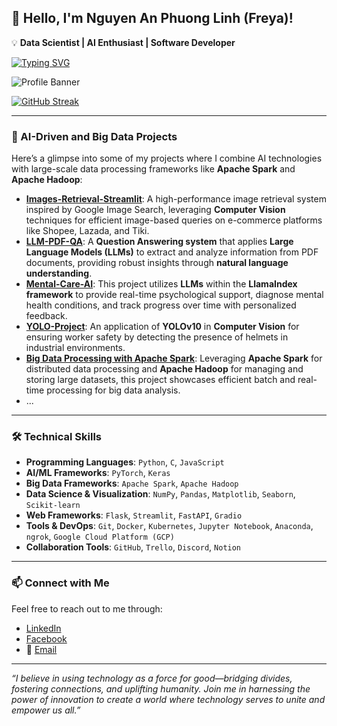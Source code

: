 ## 👋 Hello, I'm Nguyen An Phuong Linh (Freya)!

💡 **Data Scientist | AI Enthusiast | Software Developer**

[![Typing SVG](https://readme-typing-svg.demolab.com?font=Oleo+Script+Swash+Caps&size=25&pause=1000&color=FD5C9D&vCenter=true&width=550&height=75&lines=Hi+there!+I+am+Nguyen+An+Phuong+Linh+(Freya)!;I+am+passionate+in+Data+Sciences)](https://git.io/typing-svg)

![Profile Banner](https://media4.giphy.com/media/v1.Y2lkPTc5MGI3NjExZWQ0NTV1Zmk0MTMxNHlrOTZ3ejM0YW02NHl4cXZpanMxMmcwNWd2YyZlcD12MV9pbnRlcm5hbF9naWZfYnlfaWQmY3Q9cw/Ve4qLcxUIUzokvyirE/giphy.gif)

[![GitHub Streak](https://github-readme-streak-stats-sigma-sooty.vercel.app?user=NguyenHuy190303&theme=dark&card_width=703&card_height=201)](https://git.io/streak-stats)

---

### 🚀 AI-Driven and Big Data Projects
Here’s a glimpse into some of my projects where I combine AI technologies with large-scale data processing frameworks like **Apache Spark** and **Apache Hadoop**:

- **[Images-Retrieval-Streamlit](https://github.com/NguyenHuy190303/Images-Retrieval-Streamlit)**: A high-performance image retrieval system inspired by Google Image Search, leveraging **Computer Vision** techniques for efficient image-based queries on e-commerce platforms like Shopee, Lazada, and Tiki.
- **[LLM-PDF-QA](https://github.com/NguyenHuy190303/LLM-PDF-QA)**: A **Question Answering system** that applies **Large Language Models (LLMs)** to extract and analyze information from PDF documents, providing robust insights through **natural language understanding**.
- **[Mental-Care-AI](https://github.com/NguyenHuy190303/Mental-Care-AI)**: This project utilizes **LLMs** within the **LlamaIndex framework** to provide real-time psychological support, diagnose mental health conditions, and track progress over time with personalized feedback.
- **[YOLO-Project](https://github.com/NguyenHuy190303/YOLO-Project)**: An application of **YOLOv10** in **Computer Vision** for ensuring worker safety by detecting the presence of helmets in industrial environments.
- **[Big Data Processing with Apache Spark](https://github.com/NguyenHuy190303/Big-Data-Processing)**: Leveraging **Apache Spark** for distributed data processing and **Apache Hadoop** for managing and storing large datasets, this project showcases efficient batch and real-time processing for big data analysis.
- ...

---

### 🛠️ Technical Skills
- **Programming Languages**: `Python`, `C`, `JavaScript`
- **AI/ML Frameworks**: `PyTorch`, `Keras`
- **Big Data Frameworks**: `Apache Spark`, `Apache Hadoop`
- **Data Science & Visualization**: `NumPy`, `Pandas`, `Matplotlib`, `Seaborn`, `Scikit-learn`
- **Web Frameworks**: `Flask`, `Streamlit`, `FastAPI`, `Gradio`
- **Tools & DevOps**: `Git`, `Docker`, `Kubernetes`, `Jupyter Notebook`, `Anaconda`, `ngrok`, `Google Cloud Platform (GCP)`
- **Collaboration Tools**: `GitHub`, `Trello`, `Discord`, `Notion`

---

### 📫 Connect with Me
Feel free to reach out to me through:

- [LinkedIn](https://www.linkedin.com/in/huy-nguyen-5552b22aa/)
- [Facebook](https://www.facebook.com/LeonidasSun)
- 📧 [Email](mailto:nguyenhuy190303@gmail.com)

---

_“I believe in using technology as a force for good—bridging divides, fostering connections, and uplifting humanity. Join me in harnessing the power of innovation to create a world where technology serves to unite and empower us all.”_
